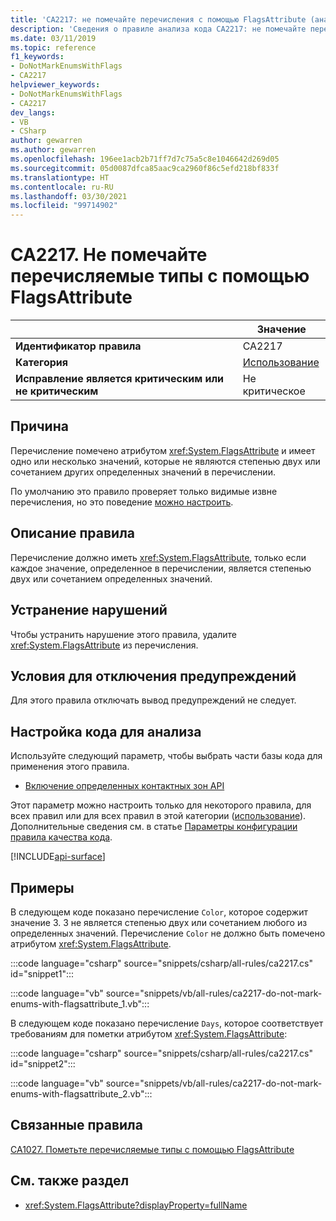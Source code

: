 ```yaml
---
title: 'CA2217: не помечайте перечисления с помощью FlagsAttribute (анализ кода)'
description: 'Сведения о правиле анализа кода CA2217: не помечайте перечисления с помощью FlagsAttribute'
ms.date: 03/11/2019
ms.topic: reference
f1_keywords:
- DoNotMarkEnumsWithFlags
- CA2217
helpviewer_keywords:
- DoNotMarkEnumsWithFlags
- CA2217
dev_langs:
- VB
- CSharp
author: gewarren
ms.author: gewarren
ms.openlocfilehash: 196ee1acb2b71ff7d7c75a5c8e1046642d269d05
ms.sourcegitcommit: 05d0087dfca85aac9ca2960f86c5efd218bf833f
ms.translationtype: HT
ms.contentlocale: ru-RU
ms.lasthandoff: 03/30/2021
ms.locfileid: "99714902"
---
```

# <a name="ca2217-do-not-mark-enums-with-flagsattribute"></a>CA2217. Не помечайте перечисляемые типы с помощью FlagsAttribute

| | Значение |
|-|-|
| **Идентификатор правила** |CA2217|
| **Категория** |[Использование](usage-warnings.md)|
| **Исправление является критическим или не критическим** |Не критическое|

## <a name="cause"></a>Причина

Перечисление помечено атрибутом <xref:System.FlagsAttribute> и имеет одно или несколько значений, которые не являются степенью двух или сочетанием других определенных значений в перечислении.

По умолчанию это правило проверяет только видимые извне перечисления, но это поведение [можно настроить](#configure-code-to-analyze).

## <a name="rule-description"></a>Описание правила

Перечисление должно иметь <xref:System.FlagsAttribute>, только если каждое значение, определенное в перечислении, является степенью двух или сочетанием определенных значений.

## <a name="how-to-fix-violations"></a>Устранение нарушений

Чтобы устранить нарушение этого правила, удалите <xref:System.FlagsAttribute> из перечисления.

## <a name="when-to-suppress-warnings"></a>Условия для отключения предупреждений

Для этого правила отключать вывод предупреждений не следует.

## <a name="configure-code-to-analyze"></a>Настройка кода для анализа

Используйте следующий параметр, чтобы выбрать части базы кода для применения этого правила.

- [Включение определенных контактных зон API](#include-specific-api-surfaces)

Этот параметр можно настроить только для некоторого правила, для всех правил или для всех правил в этой категории ([использование](usage-warnings.md)). Дополнительные сведения см. в статье [Параметры конфигурации правила качества кода](../code-quality-rule-options.md).

[!INCLUDE[api-surface](~/includes/code-analysis/api-surface.md)]

## <a name="examples"></a>Примеры

В следующем коде показано перечисление `Color`, которое содержит значение 3. 3 не является степенью двух или сочетанием любого из определенных значений. Перечисление `Color` не должно быть помечено атрибутом <xref:System.FlagsAttribute>.

:::code language="csharp" source="snippets/csharp/all-rules/ca2217.cs" id="snippet1":::

:::code language="vb" source="snippets/vb/all-rules/ca2217-do-not-mark-enums-with-flagsattribute_1.vb":::

В следующем коде показано перечисление `Days`, которое соответствует требованиям для пометки атрибутом <xref:System.FlagsAttribute>:

:::code language="csharp" source="snippets/csharp/all-rules/ca2217.cs" id="snippet2":::

:::code language="vb" source="snippets/vb/all-rules/ca2217-do-not-mark-enums-with-flagsattribute_2.vb":::

## <a name="related-rules"></a>Связанные правила

[CA1027. Пометьте перечисляемые типы с помощью FlagsAttribute](ca1027.md)

## <a name="see-also"></a>См. также раздел

- <xref:System.FlagsAttribute?displayProperty=fullName>
